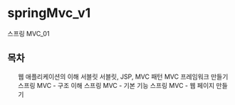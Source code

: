 # springMvc_v1
스프링 MVC_01

<h2>목차</h2>

<ul>
  <il>웹 애플리케이션의 이해</il>
  <il>서블릿</il>
  <il>서블릿, JSP, MVC 패턴</il>
  <il>MVC 프레임워크 만들기</il>
  <il>스프링 MVC - 구조 이해</il>
  <il>스프링 MVC - 기본 기능</il>
  <il>스프링 MVC - 웹 페이지 만들기</il>
</ul>
